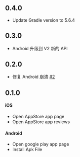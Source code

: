 ## 0.4.0

* Update Gradle version to 5.6.4

## 0.3.0

* Android 升级到 V2 新的 API

## 0.2.0

* 修复 Android 崩溃 [#2](https://github.com/yy1300326388/app_installer/issues/2)

## 0.1.0

#### iOS

* Open AppStore app page
* Open AppStore app reviews

#### Android

* Open google play app page
* Install Apk File
